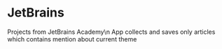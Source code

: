 # JetBrains
Projects from JetBrains Academy\n
App collects and saves only articles which contains mention about current theme
